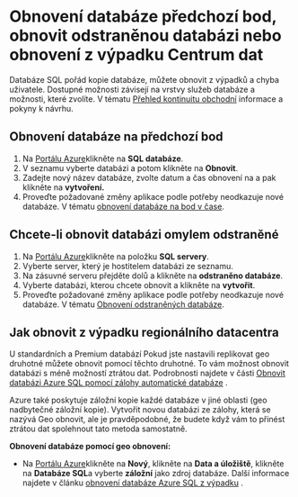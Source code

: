 <properties
    pageTitle="Poradce při potížích s zálohování a obnovení databáze SQL Azure"
    description="Zjistěte, jak obnovit databázi cloudu chyby a výpadků pomocí zálohování a repliky v databázi SQL Azure."
    services="sql-database"
    documentationCenter=""
    authors="dalechen"
    manager="felixwu"
    editor=""/>

<tags
    ms.service="sql-database"
    ms.workload="data-management"
    ms.tgt_pltfrm="na"
    ms.devlang="na"
    ms.topic="article"
    ms.date="08/31/2016"
    ms.author="daleche"/>

# <a name="restore-a-database-to-a-previous-point-in-time-restore-a-deleted-database-or-recover-from-a-data-center-outage"></a>Obnovení databáze předchozí bod, obnovit odstraněnou databázi nebo obnovení z výpadku Centrum dat

Databáze SQL pořád kopie databáze, můžete obnovit z výpadků a chyba uživatele. Dostupné možnosti závisejí na vrstvy služeb databáze a možnosti, které zvolíte. V tématu [Přehled kontinuitu obchodní](sql-database-business-continuity.md) informace a pokyny k návrhu.

## <a name="to-restore-a-database-to-a-previous-point-in-time"></a>Obnovení databáze na předchozí bod
1.  Na [Portálu Azure](https://azure.microsoft.com/)klikněte na **SQL databáze**.
2.  V seznamu vyberte databázi a potom klikněte na **Obnovit**.
3.  Zadejte nový název databáze, zvolte datum a čas obnovení na a pak klikněte na **vytvoření.**
4.  Proveďte požadované změny aplikace podle potřeby neodkazuje nové databáze. V tématu [obnovení databáze na bod v čase](sql-database-recovery-using-backups.md#point-in-time-restore).

## <a name="to-restore-an-accidentally-deleted-database"></a>Chcete-li obnovit databázi omylem odstraněné
1.  Na [Portálu Azure](https://azure.microsoft.com/)klikněte na položku **SQL servery**.
2.  Vyberte server, který je hostitelem databázi ze seznamu.
3.  Na zásuvné serveru přejděte dolů a klikněte na **odstraněno databáze**.
4.  Vyberte databázi, kterou chcete obnovit a klikněte na **vytvořit**.
5.  Proveďte požadované změny aplikace podle potřeby neodkazuje nové databáze. V tématu [Obnovení odstraněných databáze](sql-database-recovery-using-backups.md#deleted-database-restore).

## <a name="to-recover-from-a-regional-datacenter-outage"></a>Jak obnovit z výpadku regionálního datacentra
U standardních a Premium databází Pokud jste nastavili replikovat geo druhotné můžete obnovit pomocí těchto druhotné. To vám možnost obnovit databázi s méně možností ztrátou dat. Podrobnosti najdete v části [Obnovit databázi Azure SQL pomocí zálohy automatické databáze](sql-database-disaster-recovery.md) .

Azure také poskytuje záložní kopie každé databáze v jiné oblasti (geo nadbytečné záložní kopie). Vytvořit novou databázi ze zálohy, která se nazývá Geo obnovit, ale je pravděpodobné, že budete když vám to přinést ztrátou dat spolehnout tato metoda samostatně.

**Obnovení databáze pomocí geo obnovení:**

- Na [Portálu Azure](https://azure.microsoft.com/)klikněte na **Nový**, klikněte na **Data a úložiště**, klikněte na **Databáze SQL**a vyberte **záložní** jako zdroj databáze. Další informace najdete v článku [obnovení databáze Azure SQL z výpadku](sql-database-disaster-recovery.md) .